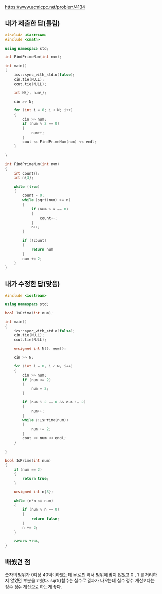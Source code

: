 https://www.acmicpc.net/problem/4134

내가 제출한 답(틀림)
-------------
```cpp
#include <iostream>
#include <cmath>

using namespace std;

int FindPrimeNum(int num);

int main()
{
	ios::sync_with_stdio(false);
	cin.tie(NULL);
	cout.tie(NULL);

	int N{}, num{};

	cin >> N;

	for (int i = 0; i < N; i++)
	{
		cin >> num;
		if (num % 2 == 0)
		{
			num++;
		}
		cout << FindPrimeNum(num) << endl;
	}
	
}

int FindPrimeNum(int num)
{
	int count{};
	int n{3};

	while (true)
	{
		count = 0;
		while (sqrt(num) >= n)
		{
			if (num % n == 0)
			{
				count++;
			}
			n++;
		}

		if (!count)
		{
			return num;
		}
		num += 2;
	}
}
```

내가 수정한 답(맞음)
-------------
```cpp
#include <iostream>

using namespace std;

bool IsPrime(int num);

int main()
{
	ios::sync_with_stdio(false);
	cin.tie(NULL);
	cout.tie(NULL);

	unsigned int N{}, num{};

	cin >> N;

	for (int i = 0; i < N; i++)
	{
		cin >> num;
		if (num <= 2)
		{
			num = 2;
		}

		if (num % 2 == 0 && num != 2)
		{
			num++;
		}
		while (!IsPrime(num))
		{
			num += 2;
		}
		cout << num << endl;
	}
	
}

bool IsPrime(int num)
{
	if (num == 2)
	{
		return true;
	}

	unsigned int n{3};

	while (n*n <= num)
	{
		if (num % n == 0)
		{
			return false;
		}
		n += 2;
	}

	return true;
}
```

배웠던 점
---------------
숫자의 범위가 0이상 40억이하였는데 int로만 해서 범위에 맞지 않았고 0 , 1 를 처리하지 않았던 부분을 고쳤다. sqrt()함수는 실수로 결과가 나오는데 실수 정수 계산보다는 정수 정수 계산으로 하는게 좋다.
